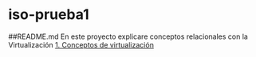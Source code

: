 # iso-prueba1
##README.md
En este proyecto explicare conceptos relacionales con la Virtualización
[1. Conceptos de virtualización](uno.md)


